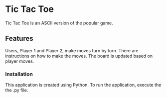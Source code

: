 # Tic Tac Toe
Tic Tac Toe is an ASCII version of the popular game.

## Features
Users, Player 1 and Player 2, make moves turn by turn. There are instructions on how to make the moves. The board is updated based on player moves.

### Installation
This application is created using Python. To run the application, execute the the .py file.
